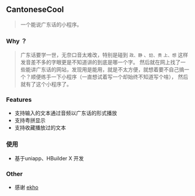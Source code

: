 ## CantoneseCool
> 一个能说广东话的小程序。

### Why ？
> 广东话要学一世，无奈口音太难改，特别是碰到  `政、静` 、`攰、贵` `上、想` 这样发音差不多的字眼更是不知道讲的到底是哪一个字。
> 然后就在网上找了一些能讲广东话的网站，发现用是能用，就是不太方便，就想着要不自己搞一个？顺便练手一下小程序（一直想试着写一个却始终不知道写个啥），
> 然后就有了这个小程序了。


### Features
- 支持输入的文本通过音频以广东话的形式播放
- 支持粤拼显示
- 支持收藏播放过的文本

### 使用
- 基于uniapp、HBuilder X 开发 

### Other
- 感谢 [ekho](https://github.com/hgneng/ekho)




